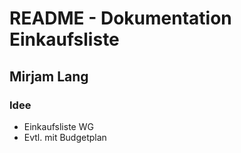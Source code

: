 # README - Dokumentation Einkaufsliste
##  Mirjam Lang
### Idee
- Einkaufsliste WG
- Evtl. mit Budgetplan